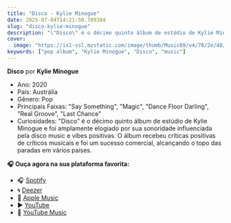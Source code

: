 ```yaml
---
title: "Disco - Kylie Minogue"
date: 2025-07-04T14:21:50.789384
slug: "disco-kylie-minogue"
description: "\"Disco\" é o décimo quinto álbum de estúdio de Kylie Minogue e foi amplamente elogiado por sua sonoridade influenciada pela disco music e vibes positivas."
cover:
  image: "https://is1-ssl.mzstatic.com/image/thumb/Music69/v4/78/2e/48/782e48ac-38c3-8452-3c24-bef4aae2c4fc/190295973322.jpg/500x500bb.jpg"
keywords: ["pop album", "Kylie Minogue", "Disco", "music"]
---
```


**Disco** por **Kylie Minogue**
- Ano: 2020
- País: Austrália
- Gênero: Pop
- Principais Faixas: "Say Something", "Magic", "Dance Floor Darling", "Real Groove", "Last Chance"
- Curiosidades: "Disco" é o décimo quinto álbum de estúdio de Kylie Minogue e foi amplamente elogiado por sua sonoridade influenciada pela disco music e vibes positivas. O álbum recebeu críticas positivas de críticos musicais e foi um sucesso comercial, alcançando o topo das paradas em vários países.



**🎧 Ouça agora na sua plataforma favorita:**

- 🎧 [Spotify](https://open.spotify.com/search/Disco%20Kylie%20Minogue)
- 🌀 [Deezer](https://www.deezer.com/search/Disco%20Kylie%20Minogue)
- 🍎 [Apple Music](https://music.apple.com/search?term=Disco%20Kylie%20Minogue)
- ▶️ [YouTube](https://www.youtube.com/results?search_query=Disco%20Kylie%20Minogue)
- 🎵 [YouTube Music](https://music.youtube.com/search?q=Disco%20Kylie%20Minogue)
